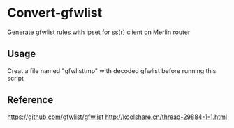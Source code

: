 # Convert-gfwlist
Generate gfwlist rules with ipset for ss(r) client on Merlin router
## Usage
Creat a file named "gfwlisttmp" with decoded gfwlist before running this script
## Reference
https://github.com/gfwlist/gfwlist
http://koolshare.cn/thread-29884-1-1.html
